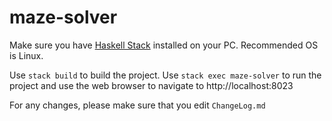 # maze-solver

Make sure you have [Haskell Stack](http://haskellstack.org) installed on your PC. Recommended OS is Linux. 

Use `stack build` to build the project.
Use `stack exec maze-solver` to run the project and use the web browser to navigate to http://localhost:8023

For any changes, please make sure that you edit `ChangeLog.md`
